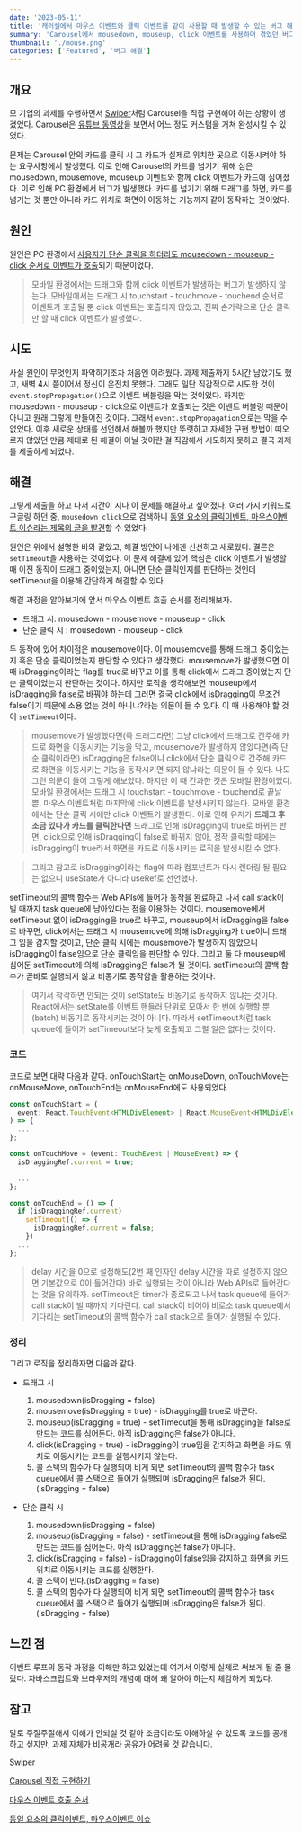 ```yaml
---
date: '2023-05-11'
title: '캐러셀에서 마우스 이벤트와 클릭 이벤트를 같이 사용할 때 발생할 수 있는 버그 해결하기'
summary: 'Carousel에서 mousedown, mouseup, click 이벤트를 사용하며 겪었던 버그와 해결 방법을 기록해보았습니다.'
thumbnail: './mouse.png'
categories: ['Featured', '버그 해결']
---
```


## 개요

모 기업의 과제를 수행하면서 [Swiper](https://swiperjs.com/demos#default)처럼 Carousel을 직접 구현해야 하는 상황이 생겼었다. Carousel은 [유튜브 동영상](https://www.youtube.com/watch?v=V0dfhBc2lj8)을 보면서 어느 정도 커스텀을 거쳐 완성시킬 수 있었다.

문제는 Carousel 안의 카드를 클릭 시 그 카드가 실제로 위치한 곳으로 이동시켜야 하는 요구사항에서 발생했다. 이로 인해 Carousel의 카드를 넘기기 위해 심은 mousedown, mousemove, mouseup 이벤트와 함께 click 이벤트가 카드에 심어졌다. 이로 인해 PC 환경에서 버그가 발생했다. 카드를 넘기기 위해 드래그를 하면, 카드를 넘기는 것 뿐만 아니라 카드 위치로 화면이 이동하는 기능까지 같이 동작하는 것이었다.

## 원인

원인은 PC 환경에서 [사용자가 단순 클릭을 하더라도 mousedown - mouseup - click 순서로 이벤트가 호출](https://ko.javascript.info/mouse-events-basics#ref-721)되기 때문이었다.

> 모바일 환경에서는 드래그와 함께 click 이벤트가 발생하는 버그가 발생하지 않는다. 모바일에서는 드래그 시 touchstart - touchmove - touchend 순서로 이벤트가 호출될 뿐 click 이벤트는 호출되지 않았고, 진짜 손가락으로 단순 클릭만 할 때 click 이벤트가 발생했다.

## 시도

사실 원인이 무엇인지 파악하기조차 처음엔 어려웠다. 과제 제출까지 5시간 남았기도 했고, 새벽 4시 쯤이어서 정신이 온전치 못했다. 그래도 일단 직감적으로 시도한 것이 `event.stopPropagation()`으로 이벤트 버블링을 막는 것이었다. 하지만 mousedown - mouseup - click으로 이벤트가 호출되는 것은 이벤트 버블링 때문이 아니고 원래 그렇게 만들어진 것이다. 그래서 `event.stopPropagation`으로는 막을 수 없었다. 이후 새로운 상태를 선언해서 해볼까 했지만 뚜렷하고 자세한 구현 방법이 떠오르지 않았던 만큼 제대로 된 해결이 아닐 것이란 걸 직감해서 시도하지 못하고 결국 과제를 제출하게 되었다.

## 해결

그렇게 제출을 하고 나서 시간이 지나 이 문제를 해결하고 싶어졌다. 여러 가지 키워드로 구글링 하던 중, `mousedown click`으로 검색하니 [동일 요소의 클릭이벤트, 마우스이벤트 이슈라는 제목의 글을 발견](https://sangmin802.github.io/Study/Think/mouse%20and%20click%20issue/)할 수 있었다.

원인은 위에서 설명한 바와 같았고, 해결 방안이 나에겐 신선하고 새로웠다. 결론은 `setTimeout`을 사용하는 것이었다. 이 문제 해결에 있어 핵심은 click 이벤트가 발생할 때 이전 동작이 드래그 중이었는지, 아니면 단순 클릭인지를 판단하는 것인데 setTimeout을 이용해 간단하게 해결할 수 있다.

해결 과정을 알아보기에 앞서 마우스 이벤트 호출 순서를 정리해보자.

- 드래그 시: mousedown - mousemove - mouseup - click
- 단순 클릭 시 : mousedown - mouseup - click

두 동작에 있어 차이점은 mousemove이다. 이 mousemove를 통해 드래그 중이었는지 혹은 단순 클릭이었는지 판단할 수 있다고 생각했다. mousemove가 발생했으면 이 때 isDragging이라는 flag를 true로 바꾸고 이를 통해 click에서 드래그 중이었는지 단순 클릭이었는지 판단하는 것이다. 하지만 로직을 생각해보면 mouseup에서 isDragging을 false로 바꿔야 하는데 그러면 결국 click에서 isDragging이 무조건 false이기 때문에 소용 없는 것이 아니냐?라는 의문이 들 수 있다. 이 때 사용해야 할 것이 `setTimeout`이다.

> mousemove가 발생했다면(즉 드래그라면) 그냥 click에서 드래그로 간주해 카드로 화면을 이동시키는 기능을 막고, mousemove가 발생하지 않았다면(즉 단순 클릭이라면) isDragging은 false이니 click에서 단순 클릭으로 간주해 카드로 화면을 이동시키는 기능을 동작시키면 되지 않냐라는 의문이 들 수 있다. 나도 그런 의문이 들어 그렇게 해보았다. 하지만 이 때 간과한 것은 모바일 환경이었다. 모바일 환경에서는 드래그 시 touchstart - touchmove - touchend로 끝날 뿐, 마우스 이벤트처럼 마지막에 click 이벤트를 발생시키지 않는다. 모바일 환경에서는 단순 클릭 시에만 click 이벤트가 발생한다. 이로 인해 유저가 <strong>드래그 후 조금 있다가 카드를 클릭한다면</strong> 드래그로 인해 isDragging이 true로 바뀌는 반면, click으로 인해 isDragging이 false로 바뀌지 않아, 정작 클릭할 때에는 isDragging이 true라서 화면을 카드로 이동시키는 로직을 발생시킬 수 없다.

> 그리고 참고로 isDragging이라는 flag에 따라 컴포넌트가 다시 렌더링 될 필요는 없으니 useState가 아니라 useRef로 선언했다.

setTimeout의 콜백 함수는 Web APIs에 들어가 동작을 완료하고 나서 call stack이 빌 때까지 task queue에 남아있다는 점을 이용하는 것이다. mousemove에서 setTimeout 없이 isDragging을 true로 바꾸고, mouseup에서 isDragging을 false로 바꾸면, click에서는 드래그 시 mousemove에 의해 isDragging가 true이니 드래그 임을 감지할 것이고, 단순 클릭 시에는 mousemove가 발생하지 않았으니 isDragging이 false임으로 단순 클릭임을 판단할 수 있다. 그리고 둘 다 mouseup에 심어둔 setTimeout에 의해 isDragging은 false가 될 것이다. setTimeout의 콜백 함수가 곧바로 실행되지 않고 비동기로 동작함을 활용하는 것이다.

> 여기서 착각하면 안되는 것이 setState도 비동기로 동작하지 않냐는 것이다. React에서는 setState를 이벤트 핸들러 단위로 모아서 한 번에 실행할 뿐(batch) 비동기로 동작시키는 것이 아니다. 따라서 setTimeout처럼 task queue에 들어가 setTimeout보다 늦게 호출되고 그럴 일은 없다는 것이다.

### 코드

코드로 보면 대략 다음과 같다. onTouchStart는 onMouseDown, onTouchMove는 onMouseMove, onTouchEnd는 onMouseEnd에도 사용되었다.

```typescript
const onTouchStart = (
  event: React.TouchEvent<HTMLDivElement> | React.MouseEvent<HTMLDivElement>
) => {
  ...
};

const onTouchMove = (event: TouchEvent | MouseEvent) => {
  isDraggingRef.current = true;

  ...
};

const onTouchEnd = () => {
  if (isDraggingRef.current)
    setTimeout(() => {
      isDraggingRef.current = false;
    })
  ...
};
```

> delay 시간을 0으로 설정해도(2번 째 인자인 delay 시간을 따로 설정하지 않으면 기본값으로 0이 들어간다) 바로 실행되는 것이 아니라 Web APIs로 들어간다는 것을 유의하자. setTimeout은 timer가 종료되고 나서 task queue에 들어가 call stack이 빌 때까지 기다린다. call stack이 비어야 비로소 task queue에서 기다리는 setTimeout의 콜백 함수가 call stack으로 들어가 실행될 수 있다.

### 정리

그리고 로직을 정리하자면 다음과 같다.

- 드래그 시

  1. mousedown(isDragging = false)
  2. mousemove(isDragging = true) - isDragging를 true로 바꾼다.
  3. mouseup(isDragging = true) - setTimeout을 통해 isDragging을 false로 만드는 코드를 심어둔다. 아직 isDragging은 false가 아니다.
  4. click(isDragging = true) - isDragging이 true임을 감지하고 화면을 카드 위치로 이동시키는 코드를 실행시키지 않는다.
  5. 콜 스택의 함수가 다 실행되어 비게 되면 setTimeout의 콜백 함수가 task queue에서 콜 스택으로 들어가 실행되며 isDragging은 false가 된다.(isDragging = false)

- 단순 클릭 시
  1. mousedown(isDragging = false)
  2. mouseup(isDragging = false) - setTimeout을 통해 isDragging false로 만드는 코드를 심어둔다. 아직 isDragging은 false가 아니다.
  3. click(isDragging = false) - isDragging이 false임을 감지하고 화면을 카드 위치로 이동시키는 코드를 실행한다.
  4. 콜 스택이 빈다.(isDragging = false)
  5. 콜 스택의 함수가 다 실행되어 비게 되면 setTimeout의 콜백 함수가 task queue에서 콜 스택으로 들어가 실행되며 isDragging은 false가 된다.(isDragging = false)

## 느낀 점

이벤트 루프의 동작 과정을 이해만 하고 있었는데 여기서 이렇게 실제로 써보게 될 줄 몰랐다. 자바스크립트와 브라우저의 개념에 대해 왜 알아야 하는지 체감하게 되었다.

## 참고

말로 주절주절해서 이해가 안되실 것 같아 조금이라도 이해하실 수 있도록 코드를 공개하고 싶지만, 과제 자체가 비공개라 공유가 어려울 것 같습니다.

[Swiper](https://swiperjs.com/demos#default)

[Carousel 직접 구현하기](https://www.youtube.com/watch?v=V0dfhBc2lj8)

[마우스 이벤트 호출 순서](https://ko.javascript.info/mouse-events-basics#ref-721)

[동일 요소의 클릭이벤트, 마우스이벤트 이슈](https://sangmin802.github.io/Study/Think/mouse%20and%20click%20issue/)
